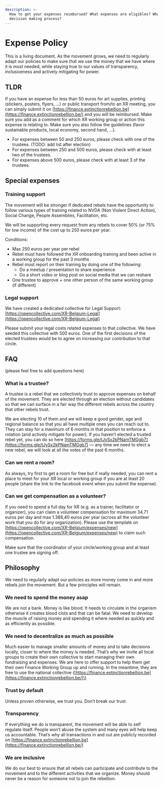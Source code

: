 ```yaml
---
description: >-
  How to get your expenses reimbursed? What expenses are eligibles? What's the
  decision making process?
---
```


# Expense Policy

This is a living document. As the movement grows, we need to regularly adapt our policies to make sure that we use the money that we have where it is most needed, while staying true to our values of transparency, inclusiveness and actively mitigating for power.

## TLDR

If you have an expense for less than 50 euros for art supplies, printing \(stickers, posters, flyers, …\) or public transport from/to an XR meeting, you can simply submit it on [https://finance.extinctionrebellion.be](https://finance.extinctionrebellion.be/) and you will be reimbursed. Make sure you add as a comment for which XR working group or action this expense is relating to. Make sure you also follow the guidelines \(favor sustainable products, local economy, second hand, …\).

* For expenses between 50 and 250 euros, please check with one of the trustees. \(TODO: add list after election\)
* For expenses between 250 and 500 euros, please check with at least two of the trustees.
* For expenses above 500 euros, please check with at least 3 of the trustees.

## Special expenses

### Training support

The movement will be stronger if dedicated rebels have the opportunity to follow various types of training related to NVDA \(Non Violent Direct Action\), Social Change, People Assemblies, Facilitation, etc.

We will be supporting every request from any rebels to cover 50% \(or 75% for low income\) of the cost up to 250 euros per year.

Conditions:

* Max 250 euros per year per rebel
* Rebel must have followed the XR onboarding training and been active in a working group for the past 3 months
* Rebel must report on their training by doing one of the following:
  * Do a meetup / presentation to share experience
  * Do a short video or blog post on social media that we can reshare
* One trustee to approve + one other person of the same working group \(if different\)

### Legal support

We have created a dedicated collective for Legal Support: [https://opencollective.com/XR-Belgium-Legal](https://opencollective.com/XR-Belgium-Legal)

Please submit your legal costs related expenses to that collective. We have seeded this collective with 500 euros. One of the first decisions of the elected trustees would be to agree on increasing our contribution to that circle.

## FAQ

\(please feel free to add questions here\)

### What is a trustee?

A trustee is a rebel that we collectively trust to approve expenses on behalf of the movement. They are elected through an election without candidates so that we can surface in a fair way the different rebels across the country that other rebels trust.

We are electing 10 of them and we will keep a good gender, age and regional balance so that you all have multiple ones you can reach out to. They can stay for a maximum of 6 months in that position to enforce a rotation \(and actively mitigate for power\). If you haven’t elected a trusted rebel yet, you can do so here [https://forms.gle/tJySx2kPNamTMGgb7](https://forms.gle/tJySx2kPNamTMGgb7) — any time we need to elect a new rebel, we will look at all the votes of the past 6 months.

### Can we rent a room?

As always, try first to get a room for free but if really needed, you can rent a place to meet for your XR local or working group if you are at least 20 people \(share the link to the facebook event when you submit the expense\).

### Can we get compensation as a volunteer?

If you need to spend a full day for XR \(e.g. as a trainer, facilitator or organizer\), you can claim a volunteer compensation for maximum 34.71 euros per day and max 1.388,40 euros per year \(across all the volunteer work that you do for any organization\). Please use the template on [https://opencollective.com/XR-Belgium/expenses/new](https://opencollective.com/XR-Belgium/expenses/new) to claim such compensation.

Make sure that the coordinator of your circle/working group and at least one trustee are signing off.

## Philosophy

We need to regularly adapt our policies as more money come in and more rebels join the movement. But a few principles will remain.

### We need to spend the money asap

We are not a bank. Money is like blood. It needs to circulate in the organism otherwise it creates blood clots and that can be fatal. We need to develop the muscle of raising money and spending it where needed as quickly and as efficiently as possible.

### We need to decentralize as much as possible

Much easier to manage smaller amounts of money and to take decisions locally, closer to where the money is needed. That’s why we invite all local groups to create their own collective to start managing their own fundraising and expenses. We are here to offer support to help them get their own Finance Working Group up and running. In the meantime, they are free to use the national collective \([https://finance.extinctionrebellion.be](https://finance.extinctionrebellion.be/)\)

### Trust by default

Unless proven otherwise, we trust you. Don’t break our trust.

### Transparency

If everything we do is transparent, the movement will be able to self regulate itself. People won’t abuse the system and many eyes will help keep us accountable. That’s why all transactions in and out are publicly recorded on [https://finance.extinctionrebellion.be](https://finance.extinctionrebellion.be/)

### We are inclusive

We do our best to ensure that all rebels can participate and contribute to the movement and to the different activities that we organize. Money should never be a reason for someone not to join the rebellion.

